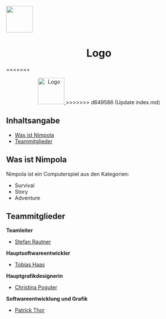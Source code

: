 <img src="https://via.placeholder.com/72" width=72 height=72>
<h1><center>Logo</center></h1>
=======
<p align="center">
  <a href="https://example.com/">
    <img src="https://via.placeholder.com/72" alt="Logo" width=72 height=72 class="center">
  </a>
>>>>>>> d649586 (Update index.md)

## Inhaltsangabe

- [Was ist Nimpola](#was-ist-nimpola)
- [Teammitglieder](#teammitglieder)


## Was ist Nimpola

Nimpola ist ein Computerspiel aus den Kategorien:

- Survival
- Story
- Adventure


## Teammitglieder

**Teamleiter**

- [Stefan Rautner](https://github.com/StefanRautner)


**Hauptsoftwareentwickler**

- [Tobias Haas](https://github.com/HazeAT)


**Hauptgrafikdesignerin**

- [Christina Poguter](https://github.com/Chris-tll/)


**Softwareentwicklung und Grafik**

- [Patrick Thor](https://github.com/Patho2005Thorick)